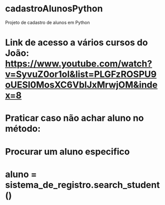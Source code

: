 # cadastroAlunosPython
Projeto de cadastro de alunos em Python

# Link de acesso a vários cursos do João: https://www.youtube.com/watch?v=SyvuZ0or1oI&list=PLGFzROSPU9oUESl0MosXC6VblJxMrwjOM&index=8 

# Praticar caso não achar aluno no método:
# Procurar um aluno especifico
# aluno = sistema_de_registro.search_student()

